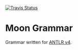 [![Travis Status](https://api.travis-ci.org/antlr/grammars-v4.png)](https://travis-ci.org/antlr/grammars-v4)

# Moon Grammar

Grammar written for [ANTLR v4](https://github.com/antlr/antlr4).
